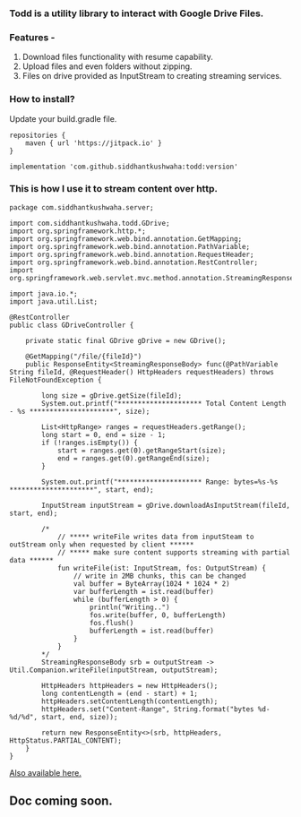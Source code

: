 ### Todd is a utility library to interact with Google Drive Files.

### Features - 
 1. Download files functionality with resume capability.
 2. Upload files and even folders without zipping.
 3. Files on drive provided as InputStream to creating streaming services.

### How to install?

Update your build.gradle file.

    repositories {  
        maven { url 'https://jitpack.io' }  
    }
    
    implementation 'com.github.siddhantkushwaha:todd:version'

### This is how I use it to stream content over http.



    package com.siddhantkushwaha.server;
    
    import com.siddhantkushwaha.todd.GDrive;
    import org.springframework.http.*;
    import org.springframework.web.bind.annotation.GetMapping;
    import org.springframework.web.bind.annotation.PathVariable;
    import org.springframework.web.bind.annotation.RequestHeader;
    import org.springframework.web.bind.annotation.RestController;
    import org.springframework.web.servlet.mvc.method.annotation.StreamingResponseBody;
    
    import java.io.*;
    import java.util.List;
    
    @RestController
    public class GDriveController {

	    private static final GDrive gDrive = new GDrive();

	    @GetMapping("/file/{fileId}")
	    public ResponseEntity<StreamingResponseBody> func(@PathVariable String fileId, @RequestHeader() HttpHeaders requestHeaders) throws FileNotFoundException {

	        long size = gDrive.getSize(fileId);
	        System.out.printf("********************* Total Content Length - %s *********************", size);

	        List<HttpRange> ranges = requestHeaders.getRange();
	        long start = 0, end = size - 1;
	        if (!ranges.isEmpty()) {
	            start = ranges.get(0).getRangeStart(size);
	            end = ranges.get(0).getRangeEnd(size);
	        }

	        System.out.printf("********************* Range: bytes=%s-%s *********************", start, end);

	        InputStream inputStream = gDrive.downloadAsInputStream(fileId, start, end);

	        /*
	            // ***** writeFile writes data from inputSteam to outStream only when requested by client ******
                // ***** make sure content supports streaming with partial data ******
	            fun writeFile(ist: InputStream, fos: OutputStream) {
	                // write in 2MB chunks, this can be changed
	                val buffer = ByteArray(1024 * 1024 * 2)
	                var bufferLength = ist.read(buffer)
	                while (bufferLength > 0) {
	                    println("Writing..")
	                    fos.write(buffer, 0, bufferLength)
	                    fos.flush()
	                    bufferLength = ist.read(buffer)
	                }
	            }
	        */
	        StreamingResponseBody srb = outputStream -> Util.Companion.writeFile(inputStream, outputStream);

	        HttpHeaders httpHeaders = new HttpHeaders();
	        long contentLength = (end - start) + 1;
	        httpHeaders.setContentLength(contentLength);
	        httpHeaders.set("Content-Range", String.format("bytes %d-%d/%d", start, end, size));

	        return new ResponseEntity<>(srb, httpHeaders, HttpStatus.PARTIAL_CONTENT);
	    }
    }

[Also available here.](https://gist.github.com/siddhantkushwaha/ba973430d61ffcf5fa7d9d19471d9675)

## Doc coming soon.